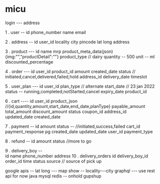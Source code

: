 # micu

   login --- address 

   1 . user --
   			       id 
   			       phone_number
   			       name
   			       email
   			       

   2 . address --
   				   id
   				   user_id
   				   locality
   				   city
   				   pincode
   				   lat
   				   long
   				   address

   3 . product --- 
   				   id
   				   name
   				   mrp
   				   product_meta_data(json){img:"","productDetail":""}
   				   product_type // dairy
   				   quantity -- 500
   				   unit -- ml
   				   discounted_percentage

   4 . order   ---
   					id
   					user_id
   					product_id
   					amount
   					created_date
   					status // initiated,cancel,delivered,failed,hold
   					address_id
   					delivery_date
   					timeslot

   5 . user_plan ---
   					id
   					user_id
   					plan_type // alternate
   					start_date // 23 jan 2022 
   					status -- running,completed,notStarted,cancel
   					expiry_date	
   					product_id

   6 . cart ----
   					id
   					user_id
   					product_json //{id,quantity,amount,start_date,end_date,planType}
   					payable_amount
   					total_amount
   					discount_amount
   					status
   					coupon_id
   					address_id 	
   					updated_date
   					created_date				

  7 . payment -- 
  					id
  					amount
  					status -- //initiated,success,failed
  					cart_id
  					payment_response
  					pg
  					created_date
  					updated_date
  					user_id
  					payment_type

 8 . refund -- 
 					id
 					amount
 					status
 					//more to go

 9 . delivery_boy -- 	
 					 id
 					 name
 					 phone_number
 					 address
 10 . delivery_orders
 					id
 					delivery_boy_id
 					order_id
 					time
 					status
 					source // source of pick up 					 	 					

 
google apis -- lat long --- map show -- locality---city
graphql --- use rest api for now
java
mysql 
redis -- onhold
gupshup









   



   				  


